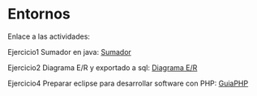 # Entornos
Enlace a las actividades:

Ejercicio1 Sumador en java: 
[Sumador](https://github.com/lfloen2000/Entornos/tree/master/src/entornos/Unidad2/PracticaobligatoriaUnidad2/Ejercicio1/Sumador.java)

Ejercicio2 Diagrama E/R y exportado a sql: 
[Diagrama E/R](https://github.com/lfloen2000/Entornos/tree/master/src/entornos/Unidad2/PracticaobligatoriaUnidad2/Ejercicio2)

Ejercicio4 Preparar eclipse para desarrollar software con PHP: 
[GuiaPHP](https://github.com/lfloen2000/Entornos/tree/master/src/entornos/Unidad2/PracticaobligatoriaUnidad2/Ejercicio4)

